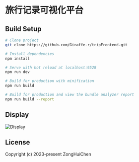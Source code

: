 # 旅行记录可视化平台

## Build Setup

```bash
# Clone project
git clone https://github.com/Giraffe-r/tripFrontend.git

# Install dependencies
npm install

# Serve with hot reload at localhost:9528
npm run dev

# Build for production with minification
npm run build

# Build for production and view the bundle analyzer report
npm run build --report
```

## Display

![Display]([https://github.com/PanJiaChen/PanJiaChen.github.io/blob/master/images/demo.gif](https://trip-240207.oss-cn-beijing.aliyuncs.com/20240207_220321-ezgif.com-video-to-gif-converter.gif?Expires=1707316160&OSSAccessKeyId=TMP.3Kk6XCFSmwzZPeyc3nHUVQ7pcnqDV56MfZtRWB3X9xsVHsNZ9p1R6sWpdvTnuLdnTg5vmqsCuj1xxrfbwTzWXLgQTVstDQ&Signature=m9vhcCrFO0J7OPVx656TDkpmA98%3D)https://trip-240207.oss-cn-beijing.aliyuncs.com/20240207_220321-ezgif.com-video-to-gif-converter.gif?Expires=1707316160&OSSAccessKeyId=TMP.3Kk6XCFSmwzZPeyc3nHUVQ7pcnqDV56MfZtRWB3X9xsVHsNZ9p1R6sWpdvTnuLdnTg5vmqsCuj1xxrfbwTzWXLgQTVstDQ&Signature=m9vhcCrFO0J7OPVx656TDkpmA98%3D)

## License

Copyright (c) 2023-present ZongHuiChen
